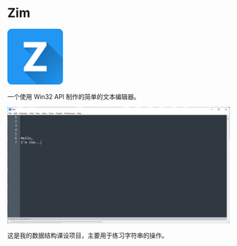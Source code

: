 # Zim

<img src="https://github.com/SnowNation101/Zim/blob/main/pics/Zim.png" alt="logo" style="width: 25%; height: 25%;"/>

一个使用 Win32 API 制作的简单的文本编辑器。

<img src="https://github.com/SnowNation101/Zim/blob/main/pics/Hello_Zim.jpg" alt="demo" />

这是我的数据结构课设项目，主要用于练习字符串的操作。

